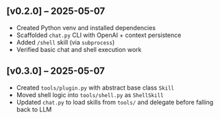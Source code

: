 ## [v0.2.0] – 2025-05-07
- Created Python venv and installed dependencies  
- Scaffolded `chat.py` CLI with OpenAI + context persistence  
- Added `/shell` skill (via `subprocess`)  
- Verified basic chat and shell execution work  

## [v0.3.0] – 2025-05-07
- Created `tools/plugin.py` with abstract base class `Skill`
- Moved shell logic into `tools/shell.py` as `ShellSkill`
- Updated `chat.py` to load skills from `tools/` and delegate before falling back to LLM
